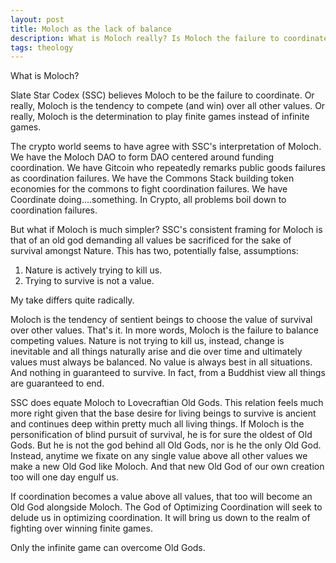 ```yaml
---
layout: post
title: Moloch as the lack of balance
description: What is Moloch really? Is Moloch the failure to coordinate or more?
tags: theology
---
```


What is Moloch?

Slate Star Codex (SSC) believes Moloch to be the failure to coordinate.  Or
really, Moloch is the tendency to compete (and win) over all other values.
Or really, Moloch is the determination to play finite games instead of
infinite games.

The crypto world seems to have agree with SSC's interpretation of Moloch.
We have the Moloch DAO to form DAO centered around funding coordination.
We have Gitcoin who repeatedly remarks public goods failures as coordination
failures.  We have the Commons Stack building token economies for the
commons to fight coordination failures.  We have Coordinate
doing....something.  In Crypto, all problems boil down to coordination
failures.

But what if Moloch is much simpler?  SSC's consistent framing for Moloch is
that of an old god demanding all values be sacrificed for the sake of
survival amongst Nature.  This has two, potentially false, assumptions:
  1.  Nature is actively trying to kill us.
  1.  Trying to survive is not a value.

My take differs quite radically.

Moloch is the tendency of sentient beings to choose the value of survival
over other values.  That's it.  In more words, Moloch is the failure to
balance competing values.  Nature is not trying to kill us, instead, change
is inevitable and all things naturally arise and die over time and
ultimately values must always be balanced.  No value is always best in all
situations.  And nothing in guaranteed to survive.  In fact, from a Buddhist
view all things are guaranteed to end.

SSC does equate Moloch to Lovecraftian Old Gods.  This relation feels much
more right given that the base desire for living beings to survive is
ancient and continues deep within pretty much all living things.  If Moloch
is the personification of blind pursuit of survival, he is for sure the
oldest of Old Gods.  But he is not the god behind all Old Gods, nor is he
the only Old God.  Instead, anytime we fixate on any single value above all
other values we make a new Old God like Moloch.  And that new Old God of our
own creation too will one day engulf us.

If coordination becomes a value above all values, that too will become an
Old God alongside Moloch.  The God of Optimizing Coordination will seek to
delude us in optimizing coordination.  It will bring us down to the realm of
fighting over winning finite games.

Only the infinite game can overcome Old Gods.
